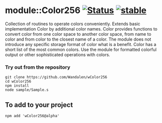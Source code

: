 # module::Color256 [![Status](https://github.com/Wandalen/wColor256/workflows/publish/badge.svg)](https://github.com/Wandalen/wColor256/actions?query=workflow%3Apublish) [![stable](https://img.shields.io/badge/stability-stable-green.svg)](https://github.com/emersion/stability-badges#stable)

Collection of routines to operate colors conveniently. Extends basic implementation Color by additional color names. Color provides functions to convert color from one color space to another color space, from name to color and from color to the closest name of a color. The module does not introduce any specific storage format of color what is a benefit. Color has a short list of the most common colors. Use the module for formatted colorful output or other sophisticated operations with colors.

### Try out from the repository
```
git clone https://github.com/Wandalen/wColor256
cd wColor256
npm install
node sample/Sample.s
```

## To add to your project
```
npm add 'wColor256@alpha'
```

